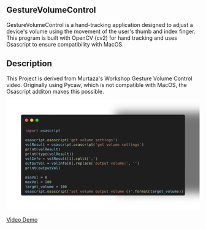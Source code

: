## GestureVolumeControl

GestureVolumeControl is a hand-tracking application designed to adjust a device's volume using the movement of the user's thumb and index finger. This program is built with OpenCV (cv2) for hand tracking and uses Osascript to ensure compatibility with MacOS.

## Description

This Project is derived from Murtaza's Workshop Gesture Volume Control video. Originally using Pycaw, which is not compatible with MacOS, the Osascript additon makes this possible. 

![ScreenShot](/Images/carbon-2.png "Carbon 1")

[Video Demo](https://youtu.be/PK5hyKADFSA)